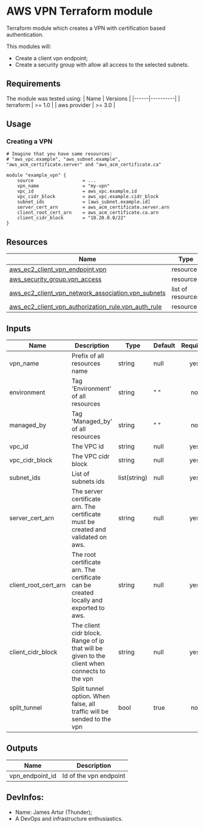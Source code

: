 # AWS VPN Terraform module

Terraform module which creates a VPN with certification based authentication.

This modules will:
* Create a client vpn endpoint;
* Create a security group with allow all access to the selected subnets.


## Requirements
The module was tested using:
| Name | Versions |
|------|----------|
| terraform | >= 1.0 |
| aws provider | >= 3.0 |

## Usage

### Creating a VPN
```hcl
# Imagine that you have same resources: 
# "aws_vpc.example", "aws_subnet.example", "aws_acm_certificate.server" and "aws_acm_certificate.ca"

module "example_vpn" {
    source                  = ...
    vpn_name                = "my-vpn"
    vpc_id                  = aws_vpc.example.id
    vpc_cidr_block          = aws_vpc.example.cidr_block
    subnet_ids              = [aws_subnet.example.id]
    server_cert_arn         = aws_acm_certificate.server.arn
    client_root_cert_arn    = aws_acm_certificate.ca.arn
    client_cidr_block       = "10.20.0.0/22"
}
```

## Resources

| Name | Type |
|------|------|
| [aws_ec2_client_vpn_endpoint.vpn](https://registry.terraform.io/providers/hashicorp/aws/latest/docs/resources/ec2_client_vpn_endpoint) | resource |
| [aws_security_group.vpn_access](https://registry.terraform.io/providers/hashicorp/aws/latest/docs/resources/security_group) |  resource |
| [aws_ec2_client_vpn_network_association.vpn_subnets](https://registry.terraform.io/providers/hashicorp/aws/latest/docs/resources/ec2_client_vpn_network_association) | list of resources |
| [aws_ec2_client_vpn_authorization_rule.vpn_auth_rule](https://registry.terraform.io/providers/hashicorp/aws/latest/docs/resources/ec2_client_vpn_authorization_rule) | resource |

## Inputs

| Name | Description | Type | Default | Required |
|------|-------------|------|---------|:--------:|
| vpn_name | Prefix of all resources name | string | null | yes |
| environment | Tag 'Environment' of all resources | string | " " | no |
| managed_by | Tag 'Managed_by' of all resources | string | " " | no |
| vpc_id | The VPC id | string | null | yes |
| vpc_cidr_block | The VPC cidr block | string | null | yes |
| subnet_ids | List of subnets ids | list(string) | null | yes |
| server_cert_arn | The server certificate arn. The certificate must be created and validated on aws. | string | null | yes |
| client_root_cert_arn | The root certificate arn. The certificate can be created locally and exported to aws. | string | null | yes |
| client_cidr_block | The client cidr block. Range of ip that will be given to the client when connects to the vpn  | string | null | yes |
| split_tunnel | Split tunnel option. When false, all traffic will be sended to the vpn | bool | true | no |

## Outputs

| Name | Description |
|------|-------------|
| vpn_endpoint_id | Id of the vpn endpoint |


## DevInfos:
- Name: James Artur (Thunder);
- A DevOps and infrastructure enthusiastics.
